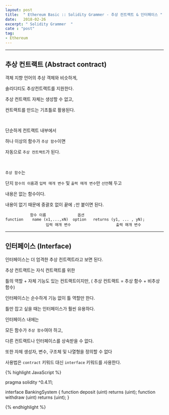 ```yaml
---
layout: post
title:  " Ethereum Basic :: Solidity Grammer - 추상 컨트랙트 & 인터페이스 "
date:   2018-02-26
excerpt: " Solidity Grammer  "
cate : "post"
tag:
- Ethereum
---
```


---

## 추상 컨트랙트 (Abstract contract)

객체 지향 언어의 추상 객체와 비슷하게,

솔리디티도 추상컨트랙트를 지원한다.

추상 컨트랙트 자체는 생성할 수 없고,

컨트랙트를 만드는 기초틀로 활용된다.

<br>

단순하게 컨트랙트 내부에서 

하나 이상의 함수가 `추상 함수`이면 

자동으로 `추상 컨트랙트`가 된다.

<br>

`추상 함수`는 

단지 `함수의 이름`과 `입력 매개 변수` 및 `출력 매개 변수`만 `선언`해 두고

내용은 없는 함수이다.

내용이 없기 때문에 중괄호 없이 끝에 `;`만 붙이면 된다.

```
           함수 이름              옵션
function    name (x1,...,xN)  option   returns (y1, ... , yN);
                  입력 매개 변수                    출력 매개 변수
```



---


## 인터페이스 (Interface)

인터페이스는 더 엄격한 추상 컨트랙트라고 보면 된다.

추상 컨트랙트는 자식 컨트랙트를 위한

틀의 역할 + 자체 기능도 있는 컨트랙트이지만, ( 추상 컨트랙트 = 추상 함수 + 비추상 함수)

인터페이스는 순수하게 기능 없이 틀 역할만 한다.

틀만 잡고 싶을 때는 인터페이스가 훨씬 유용하다.

인터페이스 내에는 

모든 함수가 `추상 함수`여야 하고, 

다른 컨트랙트나 인터페이스를 상속받을 수 없다.

또한 자체 생성자, 변수, 구조체 및 나열형을 정의할 수 없다

사용법은 `contract` 키워드 대신 `interface` 키워드를 사용한다.

{% highlight JavaScript %}

pragma solidity ^0.4.11;

interface BankingSystem {
    function deposit (uint) returns (uint);
    function withdraw (uint) returns (uint);
}


{% endhighlight %}
